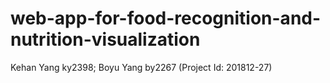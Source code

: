 # web-app-for-food-recognition-and-nutrition-visualization
Kehan Yang ky2398; Boyu Yang by2267 (Project Id: 201812-27)
